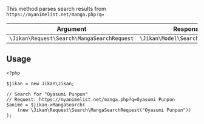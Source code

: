 This method parses search results from `https://myanimelist.net/manga.php?q=`

| Argument | Response |
| -------- | -------- |
| `\Jikan\Request\Search\MangaSearchRequest` | `\Jikan\Model\Search\MangaSearch` |

## Usage
```
<?php

$jikan = new Jikan\Jikan;

// Search for "Oyasumi Punpun"
// Request: https://myanimelist.net/manga.php?q=Oyasumi Punpun
$anime = $jikan->MangaSearch(
    (new \Jikan\Request\Search\MangaSearchRequest("Oyasumi Punpun"))
);
```

[^1]: Request: [\Jikan\Request\Search\MangaSearchRequest](/objects/request/search/manga.md)
[^2]: Model: [\Jikan\Model\Search\MangaSearch](/objects/model/search/manga.md)